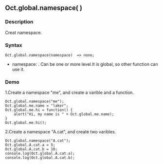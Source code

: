 ## Oct.global.namespace( )

### Description

Creat namespace.

### Syntax
	Oct.global.namespace(namespace)  => none;

- namespace: <String>. Can be one or more level.It is global, so other function can use it.

### Demo

1.Create a namespace "me", and create a varible and a function.

	Oct.global.namespace("me");
	Oct.global.me.name = "laker";
	Oct.global.me.hi = function() {
		alert("Hi, my name is " + Oct.global.me.name);
	}
	Oct.global.me.hi();

2.Create a namespace "A.cat", and create two varibles.

	Oct.global.namespace("A.cat");
	Oct.global.A.cat.a = 5;
	Oct.global.A.cat.b = 10;
	console.log(Oct.global.A.cat.a);
	console.log(Oct.global.A.cat.b);


